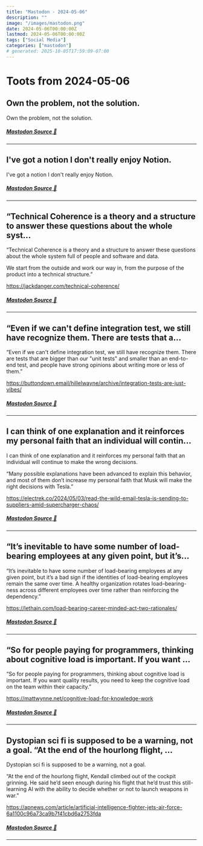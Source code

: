 ```yaml
---
title: "Mastodon - 2024-05-06"
description: ""
image: "/images/mastodon.png"
date: 2024-05-06T00:00:00Z
lastmod: 2024-05-06T00:00:00Z
tags: ["Social Media"]
categories: ["mastodon"]
# generated: 2025-10-05T17:59:09-07:00
---
```


# Toots from 2024-05-06

## Own the problem, not the solution.

Own the problem, not the solution.

##### [Mastodon Source 🐘](https://hachyderm.io/@mweagle/112396506687310828)

---

## I've got a notion I don't really enjoy Notion.

I've got a notion I don't really enjoy Notion.

##### [Mastodon Source 🐘](https://hachyderm.io/@mweagle/112395453020674410)

---

## “Technical Coherence is a theory and a structure to answer these questions about the whole syst...

“Technical Coherence is a theory and a structure to answer these questions about the whole system full of people and software and data.

We start from the outside and work our way in, from the purpose of the product into a technical structure.”

<https://jackdanger.com/technical-coherence/>

##### [Mastodon Source 🐘](https://hachyderm.io/@mweagle/112391885803822662)

---

## “Even if we can't define integration test, we still have recognize them. There are tests that a...

“Even if we can't define integration test, we still have recognize them. There are tests that are bigger than our "unit tests" and smaller than an end-to-end test, and people have strong opinions about writing more or less of them.”

<https://buttondown.email/hillelwayne/archive/integration-tests-are-just-vibes/>

##### [Mastodon Source 🐘](https://hachyderm.io/@mweagle/112391731764177401)

---

## I can think of one explanation and it reinforces my personal faith that an individual will contin...

I can think of one explanation and it reinforces my personal faith that an individual will continue to make the wrong decisions.

“Many possible explanations have been advanced to explain this behavior, and most of them don’t increase my personal faith that Musk will make the right decisions with Tesla.”

<https://electrek.co/2024/05/03/read-the-wild-email-tesla-is-sending-to-suppliers-amid-supercharger-chaos/>

##### [Mastodon Source 🐘](https://hachyderm.io/@mweagle/112391608446508966)

---

## “It’s inevitable to have some number of load-bearing employees at any given point, but it’s...

“It’s inevitable to have some number of load-bearing employees at any given point, but it’s a bad sign if the identities of load-bearing employees remain the same over time. A healthy organization rotates load–bearing-ness across different employees over time rather than reinforcing the dependency.”

<https://lethain.com/load-bearing-career-minded-act-two-rationales/>

##### [Mastodon Source 🐘](https://hachyderm.io/@mweagle/112391489496920055)

---

## “So for people paying for programmers, thinking about cognitive load is important. If you want ...

“So for people paying for programmers, thinking about cognitive load is important. If you want quality results, you need to keep the cognitive load on the team within their capacity.”

<https://mattwynne.net/cognitive-load-for-knowledge-work>

##### [Mastodon Source 🐘](https://hachyderm.io/@mweagle/112391468262305085)

---

## Dystopian sci fi is supposed to be a warning, not a goal.  “At the end of the hourlong flight, ...

Dystopian sci fi is supposed to be a warning, not a goal.

“At the end of the hourlong flight, Kendall climbed out of the cockpit grinning. He said he’d seen enough during his flight that he’d trust this still-learning AI with the ability to decide whether or not to launch weapons in war.”

<https://apnews.com/article/artificial-intelligence-fighter-jets-air-force-6a1100c96a73ca9b7f41cbd6a2753fda>

##### [Mastodon Source 🐘](https://hachyderm.io/@mweagle/112391370914972474)

---

